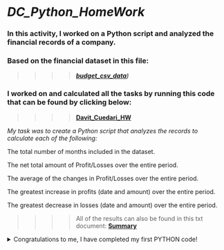 # *DC_Python_HomeWork*

### In this activity, I worked on a Python script and analyzed the financial records of a company. 

### Based on the financial dataset in this file: 

>>>>***[budget_csv_data](../Instructions/PyBank/Resources/budget_data.csv))***

### I worked on and calculated all the tasks by running this code that can be found by clicking below:

>>>>**[Davit_Cuedari_HW](../Instructions/PyBank/main.ipynb)**

*My task was to create a Python script that analyzes the records to calculate each of the following:*

The total number of months included in the dataset.

The net total amount of Profit/Losses over the entire period.

The average of the changes in Profit/Losses over the entire period.

The greatest increase in profits (date and amount) over the entire period.

The greatest decrease in losses (date and amount) over the entire period.

>>>>All of the results can also be found in this txt document: **[Summary](../Instructions/PyBank/Resources/output_document.txt)**

<details>
<summary>Congratulations to me, I have completed my first PYTHON code!</summary>

![alt txt if image is missing(image containing a Champagne bottle)](../Instructions/PyBank/Resources/Congratulations.JPG)

</details>

